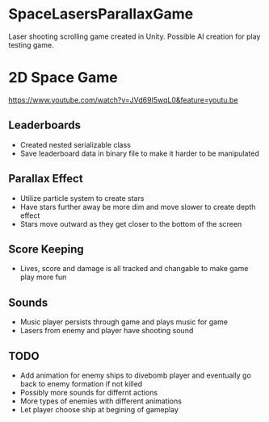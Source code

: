 # SpaceLasersParallaxGame
Laser shooting scrolling game created in Unity. Possible AI creation for play testing game.

# 2D Space Game
https://www.youtube.com/watch?v=JVd69I5wqL0&feature=youtu.be

## Leaderboards
- Created nested serializable class
- Save leaderboard data in binary file to make it harder to be manipulated

## Parallax Effect
- Utilize particle system to create stars
- Have stars further away be more dim and move slower to create depth effect
- Stars move outward as they get closer to the bottom of the screen

## Score Keeping
- Lives, score and damage is all tracked and changable to make game play more fun

## Sounds
- Music player persists through game and plays music for game
- Lasers from enemy and player have shooting sound

## TODO
- Add animation for enemy ships to divebomb player and eventually go back to enemy formation if not killed
- Possibly more sounds for differnt actions
- More types of enemies with different animations
- Let player choose ship at begining of gameplay
